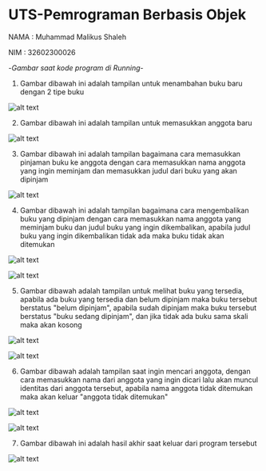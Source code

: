 # UTS-Pemrograman Berbasis Objek

NAMA : Muhammad Malikus Shaleh

NIM : 32602300026

-*Gambar saat kode program di Running*-

1. Gambar dibawah ini adalah tampilan untuk menambahan buku baru dengan 2 tipe buku  

![alt text](https://github.com/malikus-shaleh/UTS-Pemrograman-Berorientasi-Objek-dengan-OOP/blob/main/foto%20running/1.jpg?raw=true)  

2. Gambar dibawah ini adalah tampilan untuk memasukkan anggota baru

![alt text](https://github.com/malikus-shaleh/UTS-Pemrograman-Berorientasi-Objek/blob/main/foto%20running/2.jpg?raw=true)

3. Gambar dibawah ini adalah tampilan bagaimana cara memasukkan pinjaman buku ke anggota dengan cara memasukkan nama anggota yang ingin meminjam dan memasukkan judul dari buku yang akan dipinjam

![alt text](https://github.com/malikus-shaleh/UTS-Pemrograman-Berorientasi-Objek/blob/main/foto%20running/3.jpg?raw=true)

4. Gambar dibawah ini adalah tampilan bagaimana cara mengembalikan buku yang dipinjam dengan cara memasukkan nama anggota yang meminjam buku dan judul buku yang ingin dikembalikan, apabila judul buku yang ingin dikembalikan tidak ada maka buku tidak akan ditemukan

![alt text](https://github.com/malikus-shaleh/UTS-Pemrograman-Berorientasi-Objek/blob/main/foto%20running/4a.jpg?raw=true)

![alt text](https://github.com/malikus-shaleh/UTS-Pemrograman-Berorientasi-Objek/blob/main/foto%20running/4b.jpg?raw=true)

5. Gambar dibawah adalah tampilan untuk melihat buku yang tersedia, apabila ada buku yang tersedia dan belum dipinjam maka buku tersebut berstatus "belum dipinjam", apabila sudah dipinjam maka buku tersebut berstatus "buku sedang dipinjam", dan jika tidak ada buku sama skali maka akan kosong

![alt text](https://github.com/malikus-shaleh/UTS-Pemrograman-Berorientasi-Objek/blob/main/foto%20running/5a.jpg?raw=true)

![alt text](https://github.com/malikus-shaleh/UTS-Pemrograman-Berorientasi-Objek/blob/main/foto%20running/5b.jpg?raw=true)

6. Gambar dibawah adalah tampilan saat ingin mencari anggota, dengan cara memasukkan nama dari anggota yang ingin dicari lalu akan muncul identitas dari anggota tersebut, apabila nama anggota tidak ditemukan maka akan keluar "anggota tidak ditemukan"

![alt text](https://github.com/malikus-shaleh/UTS-Pemrograman-Berorientasi-Objek/blob/main/foto%20running/6a.jpg?raw=true)

![alt text](https://github.com/malikus-shaleh/UTS-Pemrograman-Berorientasi-Objek/blob/main/foto%20running/6b.jpg?raw=true)

7. Gambar dibawah ini adalah hasil akhir saat keluar dari program tersebut

![alt text](https://github.com/malikus-shaleh/UTS-Pemrograman-Berorientasi-Objek/blob/main/foto%20running/7.jpg?raw=true)







